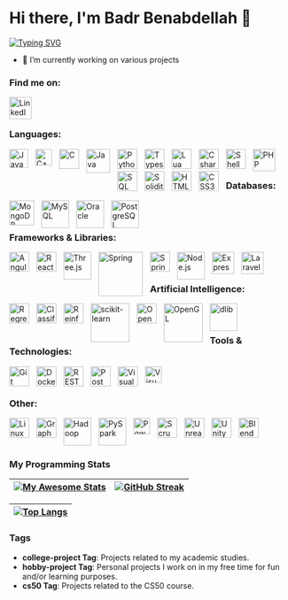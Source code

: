 # Hi there, I'm Badr Benabdellah 👋 

<a href="https://git.io/typing-svg"><img src="https://readme-typing-svg.demolab.com?font=Rubik&weight=600&duration=1500&pause=1500&width=490&lines=Welcome+to+my+Profile!;I'm+a+Software+Engineer+💻;" alt="Typing SVG" /></a>

- 🎲 I’m currently working on various projects

### Find me on:

[<img align="left" alt="LinkedIn" width="40px" src="./img/linkedin2.png" style="padding-right:10px;" />](https://linkedin.com/in/najlae-abarghache)

<br/><br/> 

### Languages:

<img align="left" alt="JavaScript" width="34px" src="./img/js2.png" style="padding-right:10px;" />
<img align="left" alt="C++" width="30px" src="./img/cpp.png" style="padding-right:10px;" />
<img align="left" alt="C" width="36px" src="./img/c2.png" style="padding-right:10px;" />
<img align="left" alt="Java" width="43px" src="./img/java2.png" style="padding-right:10px;" />
<img align="left" alt="Python" width="36px" src="./img/python2.png" style="padding-right:10px;" />
<img align="left" alt="Typescript" width="36px" src="./img/typescript.png" style="padding-right:10px;" />
<img align="left" alt="Lua" width="36px" src="./img/lua.png" style="padding-right:10px;" />
<img align="left" alt="C sharp" width="36px" src="./img/csharp2.png" style="padding-right:10px;" />
<img align="left" alt="Shell Scripting" width="36px" src="./img/shell-scripting.jpg" style="padding-right:10px;" />
<img align="left" alt="PHP" width="40px" src="./img/php2.png" style="padding-right:10px;" />
<img align="left" alt="SQL" width="36px" src="./img/sql.png" style="padding-right:10px;" />
<img align="left" alt="Solidity" width="36px" src="./img/solidity.png" style="padding-right:10px;" />
<img align="left" alt="HTML5" width="36px" src="./img/html2.png" style="padding-right:10px;" />
<img align="left" alt="CSS3" width="36px" src="./img/css2.png" style="padding-right:10px;" />

<br/><br/>

### Databases:

<img align="left" alt="MongoDB" width="45px" src="./img/mongodb2.png" style="padding-right:10px;" />
<img align="left" alt="MySQL" width="50px" src="./img/mysql2.png" style="padding-right:10px;" />
<img align="left" alt="Oracle" width="50px" src="./img/oracle2.png" style="padding-right:10px;" />
<img align="left" alt="PostgreSQL" width="50px" src="./img/postgresql.png" style="padding-right:10px;" />

<br/><br/>

### Frameworks & Libraries:

<img align="left" alt="Angular" width="36px" src="./img/angular2.png" style="padding-right:10px;" />
<img align="left" alt="ReactJs" width="36px" src="./img/react2.png" style="padding-right:10px;" />
<img align="left" alt="Three.js" width="50px" src="./img/three-js.png" style="padding-right:10px;" />
<img align="left" alt="Spring" width="80px" src="./img/spring2.png" style="padding-right:10px;" />
<img align="left" alt="Spring Boot" width="36px" src="./img/spring-boot2.png" style="padding-right:10px;" />
<img align="left" alt="Node.js" width="50px" src="./img/nodejs2.png" style="padding-right:10px;" />
<img align="left" alt="Express.js" width="40px" src="./img/express-js.png" style="padding-right:10px;" />
<img align="left" alt="Laravel" width="40px" src="./img/laravel.png" style="padding-right:10px;" />

<br/><br/>

### Artificial Intelligence:

<img align="left" alt="Regression" width="36px" src="./img/regression.png" style="padding-right:10px;" />
<img align="left" alt="Classification" width="36px" src="./img/classification.png" style="padding-right:10px;" />
<img align="left" alt="Reinforcement Learning" width="36px" src="./img/reinforcement-learning.png" style="padding-right:10px;" />
<img align="left" alt="scikit-learn" width="70px" src="./img/scikit-learn.png" style="padding-right:10px;" />
<img align="left" alt="OpenCV" width="36px" src="./img/opencv.png" style="padding-right:10px;" />
<img align="left" alt="OpenGL" width="70px" src="./img/opengl.png" style="padding-right:10px;" />
<img align="left" alt="dlib" width="50px" src="./img/dlib.png" style="padding-right:10px;" />

<br/><br/>

### Tools & Technologies:

<img align="left" alt="Git" width="36px" src="./img/git2.png" style="padding-right:10px;" />
<img align="left" alt="Docker" width="36px" src="./img/docker.png" style="padding-right:10px;" />
<img align="left" alt="REST APIs" width="36px" src="./img/rest-api.png" style="padding-right:10px;" />
<img align="left" alt="Postman" width="36px" src="./img/postman.png" style="padding-right:10px;" />
<img align="left" alt="Visual Studio" width="36px" src="./img/visual-studio2.png" style="padding-right:10px;" />
<img align="left" alt="Visual Studio Code" width="30px" src="https://cdn.jsdelivr.net/gh/devicons/devicon/icons/vscode/vscode-original.svg" style="padding-right:10px;" />

<br/><br/>

### Other:

<img align="left" alt="Linux" width="36px" src="./img/linux.png" style="padding-right:10px;" />
<img align="left" alt="Graph Theory" width="36px" src="./img/graph-theory.png" style="padding-right:10px;" />
<img align="left" alt="Hadoop" width="50px" src="./img/hadoop.png" style="padding-right:10px;" />
<img align="left" alt="PySpark" width="50px" src="./img/pyspark.png" style="padding-right:10px;" />
<img align="left" alt="Power BI" width="30px" src="./img/power-bi.png" style="padding-right:10px;" />
<img align="left" alt="Scrum" width="36px" src="./img/scrum.png" style="padding-right:10px;" />
<img align="left" alt="Unreal Engine 5" width="36px" src="./img/unreal2.png" style="padding-right:10px;" />
<img align="left" alt="Unity" width="36px" src="./img/unity.png" style="padding-right:10px;" />
<img align="left" alt="Blender" width="36px" src="./img/blender2.png" style="padding-right:10px;" />

<br/><br/><br/> 

### My Programming Stats

| [![My Awesome Stats](https://awesome-github-stats.azurewebsites.net/user-stats/najlae01?cardType=level&theme=dark&preferLogin=true&Background=000000)](https://git.io/awesome-stats-card) | [![GitHub Streak](http://github-readme-streak-stats.herokuapp.com?user=najlae01&theme=dark&background=000000)](https://git.io/streak-stats) |
| ------------- | ------------- |

| [![Top Langs](https://github-readme-stats.vercel.app/api/top-langs/?username=najlae01&layout=compact&theme=vision-friendly-dark)](https://github.com/anuraghazra/github-readme-stats) | 
| ------------- | 

### Tags

- **college-project Tag**: Projects related to my academic studies.
- **hobby-project Tag**: Personal projects I work on in my free time for fun and/or learning purposes.
- **cs50 Tag**: Projects related to the CS50 course.

